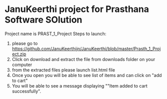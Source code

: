 # JanuKeerthi project for Prasthana Software SOlution
Project name is PRAST_1_Project
Steps to launch:
1. please go to https://github.com/JanuKeerthijn/JanuKeerthi/blob/master/Prasth_1_Project.zip
2. Click on download and extract the file from downloads folder on your computer
3. from the extracted files please launch list.html file
4. Once you open you will be able to see list of items and can click on "add to cart"
5. You will be able to see a message displaying ""Item added to cart successfully".
